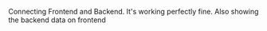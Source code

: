Connecting Frontend and Backend. It's working perfectly fine. Also showing the backend data on frontend
